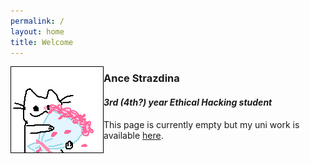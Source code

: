 ```yaml
---
permalink: /
layout: home
title: Welcome
---
```


<img style="border:1px solid black; padding: 0px 10px 0px 0px;" align="left" src="../assets/images/placeholder.png">

### Ance Strazdina
#### *3rd (4th?) year Ethical Hacking student*
This page is currently empty but my uni work is available [here](https://antinatura.github.io/uni/).
